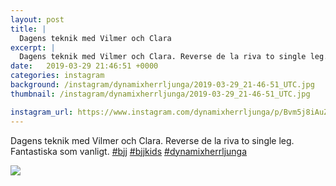 ```yaml
---
layout: post
title: |
  Dagens teknik med Vilmer och Clara
excerpt: |
  Dagens teknik med Vilmer och Clara. Reverse de la riva to single leg. Fantastiska som vanligt.   
date:   2019-03-29 21:46:51 +0000
categories: instagram
background: /instagram/dynamixherrljunga/2019-03-29_21-46-51_UTC.jpg
thumbnail: /instagram/dynamixherrljunga/2019-03-29_21-46-51_UTC.jpg

instagram_url: https://www.instagram.com/dynamixherrljunga/p/Bvm5j8iAuZk
---
```

Dagens teknik med Vilmer och Clara. Reverse de la riva to single leg. Fantastiska som vanligt. [#bjj](https://www.instagram.com/explore/tags/bjj/) [#bjjkids](https://www.instagram.com/explore/tags/bjjkids/) [#dynamixherrljunga](https://www.instagram.com/explore/tags/dynamixherrljunga/)



<img src='{{ site.baseurl }}/instagram/dynamixherrljunga/2019-03-29_21-46-51_UTC.jpg' class='img-fluid' />
